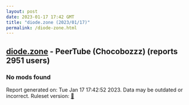 ```yaml
---
layout: post
date: 2023-01-17 17:42 GMT
title: "diode.zone (2023/01/17)"
permalink: /diode-zone.html
---
```


## [diode.zone](https://diode.zone) - PeerTube (Chocobozzz) (reports 2951 users)

### No mods found

Report generated on: Tue Jan 17 17:42:52 2023. Data may be outdated or incorrect.
Ruleset version: [🧁](/version-cupcake)
